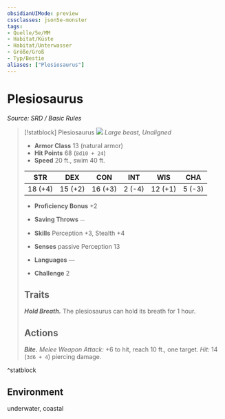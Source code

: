 ```yaml
---
obsidianUIMode: preview
cssclasses: json5e-monster
tags:
- Quelle/5e/MM
- Habitat/Küste
- Habitat/Unterwasser
- Größe/Groß
- Typ/Bestie
aliases: ["Plesiosaurus"]
---
```

# Plesiosaurus
*Source: SRD / Basic Rules*  

> [!statblock] Plesiosaurus
> ![](compendium/bestiary/beast/token/plesiosaurus.png#token)
> *Large beast, Unaligned*
> 
> - **Armor Class** 13  (natural armor)
> - **Hit Points** 68 (`8d10 + 24`)
> - **Speed** 20 ft., swim 40 ft.
> 
> |STR|DEX|CON|INT|WIS|CHA|
> |:---:|:---:|:---:|:---:|:---:|:---:|
> |18 (+4)|15 (+2)|16 (+3)| 2 (-4)|12 (+1)| 5 (-3)|
> 
> - **Proficiency Bonus** +2
> - **Saving Throws** ⏤
> - **Skills** Perception +3, Stealth +4
> - **Senses** passive Perception 13
> 
> - **Languages** —
> - **Challenge** 2
> 
> ## Traits
> 
> ***Hold Breath.*** The plesiosaurus can hold its breath for 1 hour.
> 
> ## Actions
> 
> ***Bite.*** *Melee Weapon Attack:* +6 to hit, reach 10 ft., one target. *Hit:* 14 (`3d6 + 4`) piercing damage.
^statblock

## Environment

underwater, coastal